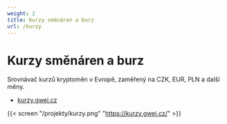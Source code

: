 ```yaml
---
weight: 2
title: Kurzy směnáren a burz
url: /kurzy
---
```


# Kurzy směnáren a burz

Srovnávač kurzů kryptoměn v Evropě, zaměřený na CZK, EUR, PLN a další měny.

* [kurzy.gwei.cz](https://kurzy.gwei.cz/)

{{< screen "/projekty/kurzy.png" "https://kurzy.gwei.cz/" >}}


